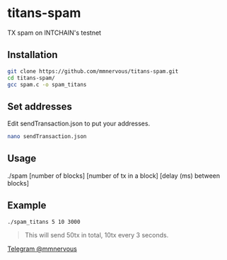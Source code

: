 # titans-spam
TX spam on INTCHAIN's testnet

## Installation

```bash
git clone https://github.com/mmnervous/titans-spam.git
cd titans-spam/
gcc spam.c -o spam_titans
```

## Set addresses

Edit sendTransaction.json to put your addresses.

```bash
nano sendTransaction.json
```
## Usage

./spam [number of blocks] [number of tx in a block] [delay (ms) between blocks]

## Example

`./spam_titans 5 10 3000`

> This will send  50tx in total, 10tx every 3 seconds.

[Telegram @mmnervous](https://t.me/mmnervous)
